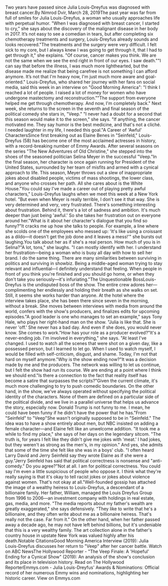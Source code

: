 Two years have passed since Julia Louis-Dreyfus was diagnosed with breast cancer.By Nimrod Dvir, March 28, 2019The past year was far from full of smiles for Julia Louis-Dreyfus, a woman who usually approaches life with perpetual humor. "When I was diagnosed with breast cancer, I started to cry," she says about the discovery of the malignant disease in her body in 2017. It’s not easy to see a comedian in tears, but after completing six chemotherapy treatments and surgery, Louis-Dreyfus already sounds and looks recovered."The treatments and the surgery were very difficult. I felt sick to my core, but I always knew I was going to get through it, that I had to get through it," she explains. "Of course, cancer makes you think. We are not the same when we see the end right in front of our eyes. I saw death.""I can say that before the illness, I was much more lighthearted, but the disease made me realize that being carefree is not something I can afford anymore. It’s not that I'm heavy now, I'm just much more aware and goal-oriented." Louis-Dreyfus, who shared her journey with her fans on social media, said this week in an interview on "Good Morning America": "I think I reached a lot of people. I raised a lot of money for women who have undergone mastectomy and reconstruction.""The support from everyone helped me get through chemotherapy. And now, I'm completely back." Next week, she returns to the screen in the seventh and final season of the political comedy she stars in, "Veep." "I never had a doubt for a second that this season would make it to the screen," she says. "If anything, the cancer motivated me. They say humor is the best medicine, and that's not a cliché. I needed laughter in my life, I needed this goal."A Career of 'Awful' CharactersSince first breaking out as Elaine Benes in "Seinfeld," Louis-Dreyfus (58) has become one of the most acclaimed actresses in history, with a record-breaking number of Emmy Awards. After several seasons on the series "The New Adventures of Old Christine," she stepped into the shoes of the seasoned politician Selina Meyer in the successful "Veep."In the final season, her character is once again running for President of the United States, surrounded by her team of misfits and armed with a cynical approach to life. This season, Meyer throws out a slew of inappropriate jokes about disabled people, victims of mass shootings, the lower class, and anyone who crosses her path. All she cares about is the White House."You could say I've made a career out of playing pretty awful characters," Louis-Dreyfus laughs when we meet this week at a New York hotel. "But even when Meyer is really terrible, I don't see it that way. She is very determined and very, very frustrated. There's something interesting about frustration. Behind it, there's a lot of sadness and ambition. It's much deeper than just being 'awful.' So she takes her frustration out on everyone around her."What is it about her character's dialogue that you find so funny?"It cracks me up how she talks to people. For example, a line where she scolds one of the employees who messed up: 'It's like using a croissant as a dildo—it doesn't get the job done and it leaves a mess!'" she bursts out laughing.You talk about her as if she's a real person. How much of you is in Selina?"A lot, tons," she laughs. "I can mostly identify with her. I understand her frustration—being a woman who is busy all day with how to sell her brand. I do the same thing. There are many similarities between surviving in politics and surviving in showbiz. Being a middle-aged woman trying to stay relevant and influential—I definitely understand that feeling. When people in front of you think you're finished and you should go home, or when they don't take you seriously—it's infuriating."The Unquestionable BossLouis-Dreyfus is the undisputed boss of the show. The entire crew adores her—complimenting her endlessly and holding their breath as she walks on set. Still, it seems she works harder than anyone. At the hotel where the interview takes place, she has been there since seven in the morning, without a break. She moves between interviews with media from around the world, confers with the show's producers, and finalizes edits for upcoming episodes."A good leader is one who manages to set an example," says Tony Hale, who plays her right-hand man on the show. "Julia is like that. She is never 'off.' She never has a bad day. And even if she does, you would never know. She comes to work."How has your role as a producer evolved?"It's a never-ending job. I'm involved in everything," she says. "At least I've changed. I used to watch all the scenes that were shot on a given day, like a possessed person, but I learned to let go. When I used to watch myself, I would be filled with self-criticism, disgust, and shame. Today, I'm not that hard on myself anymore."Why is the show ending now?"It was a decision made by me and the producers. The network was willing to let us continue, but I felt the show had run its course. We are ending at a point where I think we should end."Is there a connection to the fact that reality itself has become a satire that surpasses the scripts?"Given the current climate, it's much more challenging to try to push comedic boundaries. On the other hand, in the show, we've always operated without specifying the political identity of the characters. None of them are defined on a particular side of the political divide, and we live in a parallel universe that helps us advance the story, especially now. Donald Trump is not funny to me. I mean, he could have been funny if he didn't have the power that he has."From "Seinfeld" to "Veep"She wasn't originally supposed to be in "Seinfeld." The idea was to have a show entirely about men, but NBC insisted on adding a female character—and Elaine felt like an unwelcome addition. "It took me a while to find my place," she says of her days on the legendary sitcom. "The truth is, for years I felt like they didn't give me jokes with 'meat.' I had jokes, but they weren't as strong as the men's, in my opinion." And yes, she admits that some of the time she felt like she was in a boys' club. "I often heard Larry David and Jerry Seinfeld say they wrote Elaine as if she were a guy."Jerry Seinfeld has said that political correctness is nonsense and "anti-comedy." Do you agree?"Not at all. I am for political correctness. You could say I'm even a little suspicious of people who oppose it. I think what they're really saying is that it's okay to tell racist jokes or jokes about violence against women. That's not okay at all."Well-founded gossip has attached the image of a wealthy heiress to Louis-Dreyfus, a descendant of a billionaire family. Her father, William, managed the Louis Dreyfus Group from 1996 to 2006—an investment company with holdings in real estate, gas, media, and more. "The media reports about my father's wealth are greatly exaggerated," she says defensively. "They like to write that he's a billionaire, and they often write about me as a billionaire heiress. That's really not the case. Far from it." On the other hand, when her father passed away a decade ago, he may not have left behind billions, but it's undeniable that this is a very wealthy family. The art collection alone in the father's country house in upstate New York was valued highly after his death.Notable CitationsGood Morning America Interview (2019): Julia Louis-Dreyfus discusses her return to "Veep" after her cancer battle. Watch on ABC NewsThe Hollywood Reporter - "The Veep Finale: A 'Hopeful' Ending for a Cynical Show" (2019): An analysis of the show's conclusion and its place in television history. Read on The Hollywood ReporterEmmys.com - Julia Louis-Dreyfus' Awards & Nominations: Official record of her numerous Emmy wins and nominations, highlighting her historic career. View on Emmys.com